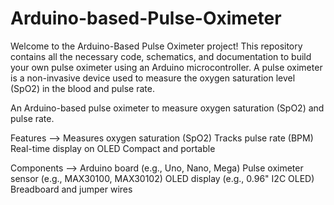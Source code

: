 # Arduino-based-Pulse-Oximeter
Welcome to the Arduino-Based Pulse Oximeter project! This repository contains all the necessary code, schematics, and documentation to build your own pulse oximeter using an Arduino microcontroller. A pulse oximeter is a non-invasive device used to measure the oxygen saturation level (SpO2) in the blood and pulse rate.

An Arduino-based pulse oximeter to measure oxygen saturation (SpO2) and pulse rate.

Features --> 
Measures oxygen saturation (SpO2)
Tracks pulse rate (BPM)
Real-time display on OLED
Compact and portable

Components -->
Arduino board (e.g., Uno, Nano, Mega)
Pulse oximeter sensor (e.g., MAX30100, MAX30102)
OLED display (e.g., 0.96" I2C OLED)
Breadboard and jumper wires
